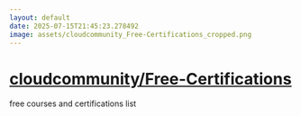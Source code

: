 ```yaml
---
layout: default
date: 2025-07-15T21:45:23.278492
image: assets/cloudcommunity_Free-Certifications_cropped.png
---
```


# [cloudcommunity/Free-Certifications](https://github.com/cloudcommunity/Free-Certifications)

free courses and certifications list
